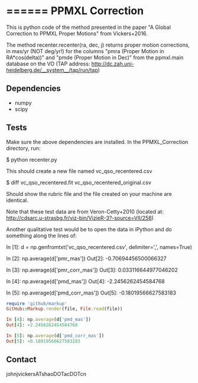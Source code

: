 

======
PPMXL Correction
======

This is python code of the method presented in the paper "A Global Correction to PPMXL Proper Motions" from Vickers+2016.

The method recenter.recenter(ra, dec, j) returns proper motion corrections, in mas/yr (NOT deg/yr!) for the columns "pmra (Proper Motion in RA*cos(delta))" and "pmde (Proper Motion in Dec)" from the ppmxl.main database on the VO (TAP address: http://dc.zah.uni-heidelberg.de/__system__/tap/run/tap)

Dependencies
------------

- numpy
- scipy

Tests
-----

Make sure the above dependencies are installed. In the PPMXL_Correction directory, run:

  $ python recenter.py

This should create a new file named vc_qso_recentered.csv


  $ diff vc_qso_recentered.fit vc_qso_recentered_original.csv

Should show the rubric file and the file created on your machine are identical.

Note that these test data are from Veron-Cetty+2010 (located at: http://cdsarc.u-strasbg.fr/viz-bin/VizieR-3?-source=VII/258)


Another qualitative test would be to open the data in iPython and do something along the lines of:


  In [1]: d = np.genfromtxt('vc_qso_recentered.csv', delimiter=',', names=True)

  In [2]: np.average(d['pmr_mas'])
  Out[2]: -0.70694456500066327

  In [3]: np.average(d['pmr_corr_mas'])
  Out[3]: 0.033116644977046202

  In [4]: np.average(d['pmd_mas'])
  Out[4]: -2.2456262454584768

  In [5]: np.average(d['pmd_corr_mas'])
  Out[5]: -0.18019566627583183

  ```ruby
  require 'github/markup'
  GitHub::Markup.render(file, File.read(file))

  In [4]: np.average(d['pmd_mas'])
  Out[4]: -2.2456262454584768

  In [5]: np.average(d['pmd_corr_mas'])
  Out[5]: -0.18019566627583183
  ```


Contact
-----
johnjvickersATshaoDOTacDOTcn
